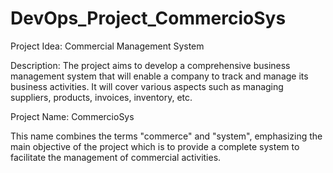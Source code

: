 # DevOps_Project_CommercioSys

Project Idea: Commercial Management System

Description: The project aims to develop a comprehensive business management system that will enable a company to track and manage its business activities. It will cover various aspects such as managing suppliers, products, invoices, inventory, etc.

Project Name: CommercioSys

This name combines the terms "commerce" and "system", emphasizing the main objective of the project which is to provide a complete system to facilitate the management of commercial activities.
